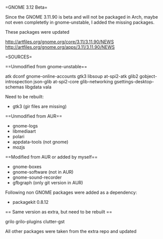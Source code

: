 =GNOME 3.12 Beta=

Since the GNOME 3.11.90 is beta and will not be packaged in Arch,
maybe not even completetly in gnome-unstable, I added the missing packages.

These packages were updated

http://artfiles.org/gnome.org/core/3.11/3.11.90/NEWS
http://artfiles.org/gnome.org/apps/3.11/3.11.90/NEWS

=SOURCES=

==Unmodified from gnome-unstable==

atk           dconf            gnome-online-accounts      gtk3       libsoup
at-spi2-atk   glib2            gobject-introspection      json-glib
at-spi2-core  glib-networking  gsettings-desktop-schemas  libgdata   vala

Need to be rebuilt:

* gtk3 (gir files are missing)

==Unmodified from AUR==

* gnome-logs
* libmediaart
* polari
* appdata-tools (not gnome)
* mozjs

==Modified from AUR or added by myself==

* gnome-boxes
* gnome-software (not in AUR)
* gnome-sound-recorder
* gfbgraph (only git version in AUR)

Following non GNOME packages were added as a dependency:

* packagekit 0.8.12

== Same version as extra, but need to be rebuilt ==

grilo
grilo-plugins 
clutter-gst

All other packages were taken from the extra repo and updated


